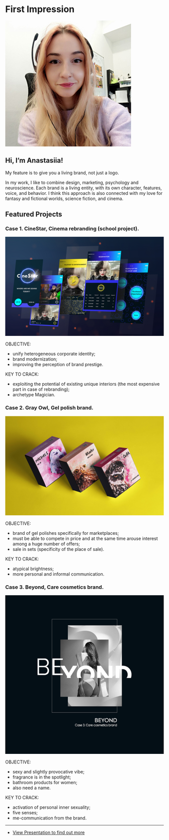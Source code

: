 # First Impression

![I'm at my workplace.](images/photo1.jpg)
## Hi, I’m Anastasiia!
My feature is to give you a living brand, not just a logo.

In my work, I like to combine design, marketing, psychology and neuroscience. Each brand is a living entity, with its own character, features, voice, and behavior.
I think this approach is also connected with my love for fantasy and fictional worlds, science fiction, and cinema.

## Featured Projects

### Case 1. CineStar, Cinema rebranding (school project).

![A mockup of the mobile application for CineStar.](images/cinestar-app1.png)

OBJECTIVE:
- unify heterogeneous corporate identity;
- brand modernization;
- improving the perception of brand prestige.

KEY TO CRACK:
- exploiting the potential of existing unique interiors (the most expensive part in case of rebranding);
- archetype Magician.


### Case 2. Gray Owl, Gel polish brand.

![A mockup of set packaging with gel polishes.](images/gray-owl-mockup1.png)

OBJECTIVE:
- brand of gel polishes specifically for marketplaces;
- must be able to compete in price and at the same time arouse interest among a huge number of offers;
- sale in sets (specificity of the place of sale).

KEY TO CRACK:
- atypical brightness;
- more personal and informal communication.


### Case 3. Beyond, Care cosmetics brand.

![A preview picture of the Beyond brand.](images/case-study-03.png)

OBJECTIVE:
- sexy and slightly provocative vibe;
- fragrance is in the spotlight;
- bathroom products for women;
- also need a name.

KEY TO CRACK:
- activation of personal inner sexuality;
- five senses;
- me-communication from the brand.

________
- [View Presentation to find out more](images/featured-projects-2022_.pdf)
